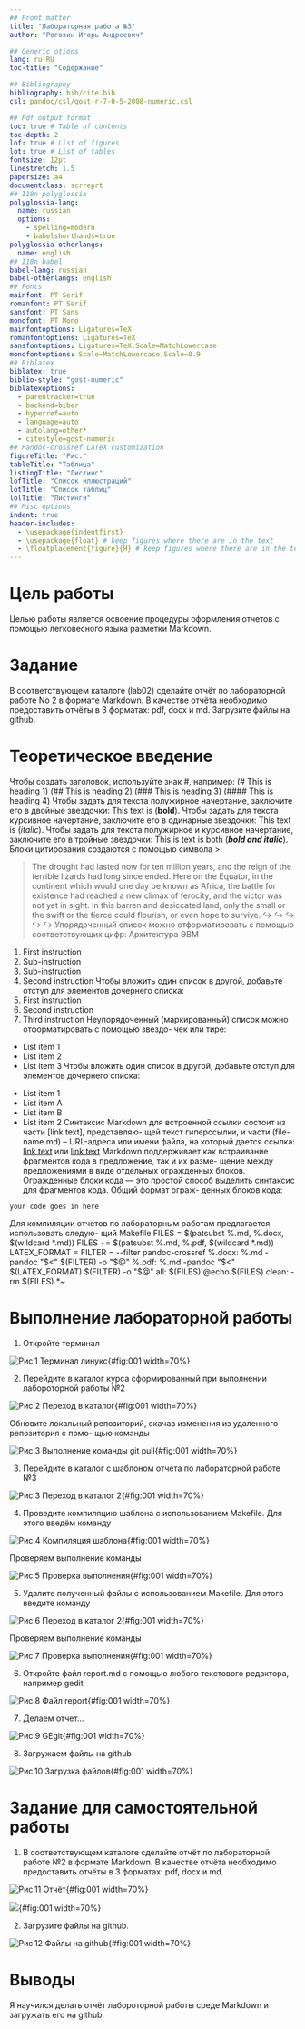 ```yaml
---
## Front matter
title: "Лабораторная работа №3"
author: "Рогозин Игорь Андреевич"

## Generic otions
lang: ru-RU
toc-title: "Содержание"

## Bibliography
bibliography: bib/cite.bib
csl: pandoc/csl/gost-r-7-0-5-2008-numeric.csl

## Pdf output format
toc: true # Table of contents
toc-depth: 2
lof: true # List of figures
lot: true # List of tables
fontsize: 12pt
linestretch: 1.5
papersize: a4
documentclass: scrreprt
## I18n polyglossia
polyglossia-lang:
  name: russian
  options:
	- spelling=modern
	- babelshorthands=true
polyglossia-otherlangs:
  name: english
## I18n babel
babel-lang: russian
babel-otherlangs: english
## Fonts
mainfont: PT Serif
romanfont: PT Serif
sansfont: PT Sans
monofont: PT Mono
mainfontoptions: Ligatures=TeX
romanfontoptions: Ligatures=TeX
sansfontoptions: Ligatures=TeX,Scale=MatchLowercase
monofontoptions: Scale=MatchLowercase,Scale=0.9
## Biblatex
biblatex: true
biblio-style: "gost-numeric"
biblatexoptions:
  - parentracker=true
  - backend=biber
  - hyperref=auto
  - language=auto
  - autolang=other*
  - citestyle=gost-numeric
## Pandoc-crossref LaTeX customization
figureTitle: "Рис."
tableTitle: "Таблица"
listingTitle: "Листинг"
lofTitle: "Список иллюстраций"
lotTitle: "Список таблиц"
lolTitle: "Листинги"
## Misc options
indent: true
header-includes:
  - \usepackage{indentfirst}
  - \usepackage{float} # keep figures where there are in the text
  - \floatplacement{figure}{H} # keep figures where there are in the text
---
```


# Цель работы

Целью работы является освоение процедуры оформления отчетов с помощью легковесного
языка разметки Markdown.

# Задание

В соответствующем каталоге (lab02) сделайте отчёт по лабораторной работе No 2 в формате
Markdown. В качестве отчёта необходимо предоставить отчёты в 3 форматах: pdf, docx
и md. Загрузите файлы на github.

# Теоретическое введение

Чтобы создать заголовок, используйте знак #, например:
(# This is heading 1)
(## This is heading 2)
(### This is heading 3)
(#### This is heading 4)
Чтобы задать для текста полужирное начертание, заключите его в двойные звездочки:
This text is (**bold**).
Чтобы задать для текста курсивное начертание, заключите его в одинарные звездочки:
This text is (*italic*).
Чтобы задать для текста полужирное и курсивное начертание, заключите его в тройные
звездочки:
This is text is both (***bold and italic***).
Блоки цитирования создаются с помощью символа >:
> The drought had lasted now for ten million years, and the reign of the
terrible lizards had long since ended. Here on the Equator, in the
continent which would one day be known as Africa, the battle for existence
had reached a new climax of ferocity, and the victor was not yet in sight.
In this barren and desiccated land, only the small or the swift or the
fierce could flourish, or even hope to survive.
↪
↪
↪
↪
↪
Упорядоченный список можно отформатировать с помощью соответствующих цифр:
Архитектура ЭВМ
1. First instruction
1. Sub-instruction
1. Sub-instruction
1. Second instruction
Чтобы вложить один список в другой, добавьте отступ для элементов дочернего списка:
1. First instruction
1. Second instruction
1. Third instruction
Неупорядоченный (маркированный) список можно отформатировать с помощью звездо-
чек или тире:
* List item 1
* List item 2
* List item 3
Чтобы вложить один список в другой, добавьте отступ для элементов дочернего списка:
- List item 1
- List item A
- List item B
- List item 2
Синтаксис Markdown для встроенной ссылки состоит из части [link text], представляю-
щей текст гиперссылки, и части (file-name.md) – URL-адреса или имени файла, на который
дается ссылка:
[link text](file-name.md)
или
[link text](http://example.com/ "Необязательная подсказка")
Markdown поддерживает как встраивание фрагментов кода в предложение, так и их разме-
щение между предложениями в виде отдельных огражденных блоков. Огражденные блоки
кода — это простой способ выделить синтаксис для фрагментов кода. Общий формат ограж-
денных блоков кода:
``` language
your code goes in here
```
Для компиляции отчетов по лабораторным работам предлагается использовать следую-
щий Makefile
FILES = $(patsubst %.md, %.docx, $(wildcard *.md))
FILES += $(patsubst %.md, %.pdf, $(wildcard *.md))
LATEX_FORMAT =
FILTER = --filter pandoc-crossref
%.docx: %.md
-pandoc "$<" $(FILTER) -o "$@"
%.pdf: %.md
-pandoc "$<" $(LATEX_FORMAT) $(FILTER) -o "$@"
all: $(FILES)
@echo $(FILES)
clean:
-rm $(FILES) *~

# Выполнение лабораторной работы

1. Откройте терминал

![Рис.1 Терминал линукс](image/terminal.png){#fig:001 width=70%}

2. Перейдите в каталог курса сформированный при выполнении лабороторной работы №2

![Рис.2 Переход в каталог](image/cd1.png){#fig:001 width=70%}

Обновите локальный репозиторий, скачав изменения из удаленного репозитория с помо-
щью команды

![Рис.3 Выполнение команды git pull](image/gitp.png){#fig:001 width=70%}

3. Перейдите в каталог с шаблоном отчета по лабораторной работе №3

![Рис.3 Переход в каталог 2](image/cd2.png){#fig:001 width=70%}

4. Проведите компиляцию шаблона с использованием Makefile. Для этого введём команду

![Рис.4 Компиляция шаблона](image/make.png){#fig:001 width=70%}

Проверяем выполнение команды

![Рис.5 Проверка выполнения](image/foldp.png){#fig:001 width=70%}

5. Удалите полученный файлы с использованием Makefile. Для этого введите команду

![Рис.6 Переход в каталог 2](image/makec.png){#fig:001 width=70%}

Проверяем выполнение команды

![Рис.7 Проверка выполнения](image/foldm.png){#fig:001 width=70%}

6. Откройте файл report.md c помощью любого текстового редактора, например gedit

![Рис.8 Файл report](image/gedit.png){#fig:001 width=70%}

7. Делаем отчет...

![Рис.9 GEgit](image/reports.png){#fig:001 width=70%}

8. Загружаем файлы на github

![Рис.10 Загрузка файлов](image/gith.png){#fig:001 width=70%}

# Задание для самостоятельной работы

1. В соответствующем каталоге сделайте отчёт по лабораторной работе №2 в формате
Markdown. В качестве отчёта необходимо предоставить отчёты в 3 форматах: pdf, docx
и md.

![Рис.11 Отчёт](image/report2.png){#fig:001 width=70%}

![](image/pdfdocx.png){#fig:001 width=70%}

2. Загрузите файлы на github.

![Рис.12 Файлы на github](image/gith2.png){#fig:001 width=70%}

# Выводы

Я научился делать отчёт лабороторной работы среде Markdown и загружать его на github.
